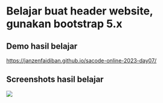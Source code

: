 # Belajar buat header website, gunakan bootstrap 5.x

## Demo hasil belajar
https://janzenfaidiban.github.io/sacode-online-2023-day07/

## Screenshots hasil belajar

<img src="./__screenshots/1.png">

